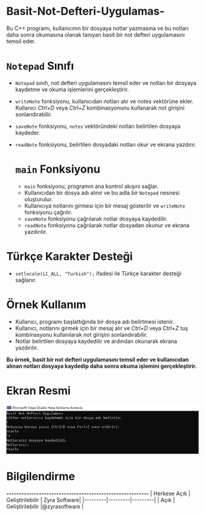 # Basit-Not-Defteri-Uygulamas-
Bu C++ programı, kullanıcının bir dosyaya notlar yazmasına ve bu notları daha sonra okumasına olanak tanıyan basit bir not defteri uygulamasını temsil eder.

# `Notepad` Sınıfı
- `Notepad` sınıfı, not defteri uygulamasını temsil eder ve notları bir dosyaya kaydetme ve okuma işlemlerini gerçekleştirir.
- `writeNote` fonksiyonu, kullanıcıdan notları alır ve notes vektörüne ekler. Kullanıcı *Ctrl+D* veya *Ctrl+Z* kombinasyonunu kullanarak not girişini sonlandırabilir.
- `saveNote` fonksiyonu, `notes` vektöründeki notları belirtilen dosyaya kaydeder.
- `readNote` fonksiyonu, belirtilen dosyadaki notları okur ve ekrana yazdırır.

  # `main` Fonksiyonu
  - `main` fonksiyonu, programın ana kontrol akışını sağlar.
  - Kullanıcıdan bir dosya adı alınır ve bu adla bir `Notepad` nesnesi oluşturulur.
  - Kullanıcıya notlarını girmesi için bir mesaj gösterilir ve `writeNote` fonksiyonu çağrılır.
  - `saveNote` fonksiyonu çağrılarak notlar dosyaya kaydedilir.
  - `readNote` fonksiyonu çağrılarak notlar dosyadan okunur ve ekrana yazdırılır.

# Türkçe Karakter Desteği
- `setlocale(LC_ALL, "Turkish");` ifadesi ile Türkçe karakter desteği sağlanır.

# Örnek Kullanım
- Kullanıcı, programı başlattığında bir dosya adı belirtmesi istenir.
- Kullanıcı, notlarını girmek için bir mesaj alır ve *Ctrl+D* veya *Ctrl+Z* tuş kombinasyonu kullanılarak not girişini sonlandırabilir.
- Notlar belirtilen dosyaya kaydedilir ve ardından okunarak ekrana yazdırılır.
  
**Bu örnek, basit bir not defteri uygulamasını temsil eder ve kullanıcıdan alınan notları dosyaya kaydedip daha sonra okuma işlemini gerçekleştirir.**

# Ekran Resmi
![zyrasoftware](kodde4.PNG)

# Bilgilendirme
**---------------------------------------------------------**
| Herkese Açık | Geliştirilebilir | Zyra Software|
|---------|---------|---------|
| Açık | Geliştirilebilir |@zyrasoftware |
